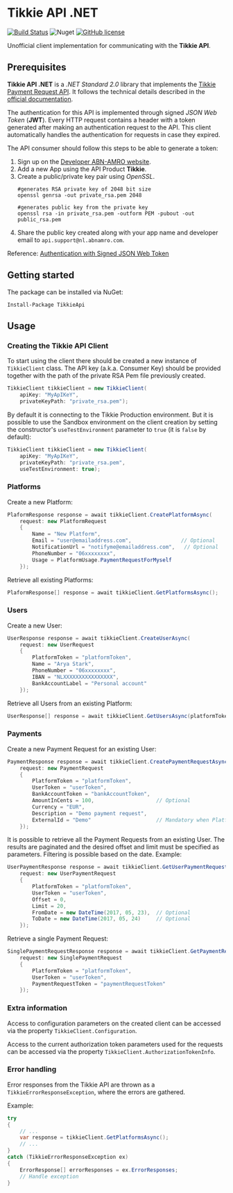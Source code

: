 # Tikkie API .NET

[![Build Status](https://dev.azure.com/chusjp/TikkieAPI/_apis/build/status/chusjp.tikkie-api-dotnet?branchName=master)](https://dev.azure.com/chusjp/TikkieAPI/_build/latest?definitionId=1&branchName=master)
![Nuget](https://img.shields.io/nuget/v/TikkieAPI.svg)
[![GitHub license](https://img.shields.io/github/license/Naereen/StrapDown.js.svg)](https://github.com/Naereen/StrapDown.js/blob/master/LICENSE)

Unofficial client implementation for communicating with the **Tikkie API**.

## Prerequisites

**Tikkie API .NET** is a _.NET Standard 2.0_ library that implements the [Tikkie Payment Request API](https://developer.abnamro.com/content/tikkie-payment-request). It follows the technical details described in the [official documentation](https://developer.abnamro.com/api/tikkie-v1/technical-details).

The authentication for this API is implemented through signed _JSON Web Token_ (**JWT**). Every HTTP request contains a header with a token generated after making an authentication request to the API. This client automatically handles the authentication for requests in case they expired. 

The API consumer should follow this steps to be able to generate a token:
1. Sign up on the [Developer ABN-AMRO website](https://developer.abnamro.com/user/register).
1. Add a new App using the API Product **Tikkie**.
1. Create a public/private key pair using _OpenSSL_.
    ```
    #generates RSA private key of 2048 bit size
    openssl genrsa -out private_rsa.pem 2048

    #generates public key from the private key
    openssl rsa -in private_rsa.pem -outform PEM -pubout -out public_rsa.pem
    ```
1. Share the public key created along with your app name and developer email to `api.support@nl.abnamro.com`.

Reference: [Authentication with Signed JSON Web Token](https://developer.abnamro.com/get-started#headingFive)

## Getting started

The package can be installed via NuGet:

```
Install-Package TikkieApi
```

## Usage

### Creating the Tikkie API Client

To start using the client there should be created a new instance of `TikkieClient` class. The API key (a.k.a. Consumer Key) should be provided together with the path of the private RSA Pem file previously created.

```c#
TikkieClient tikkieClient = new TikkieClient(
    apiKey: "MyApIKeY", 
    privateKeyPath: "private_rsa.pem");
```

By default it is connecting to the Tikkie Production environment. But it is possible to use the Sandbox environment on the client creation by setting the constructor's `useTestEnvironment` parameter to `true` (it is `false` by default):

```c#
TikkieClient tikkieClient = new TikkieClient(
    apiKey: "MyApIKeY", 
    privateKeyPath: "private_rsa.pem",
    useTestEnvironment: true);
```

### Platforms

Create a new Platform:

```c#
PlaformResponse response = await tikkieClient.CreatePlatformAsync(
    request: new PlatformRequest
    {
        Name = "New Platform",
        Email = "user@emailaddress.com",                // Optional
        NotificationUrl = "notifyme@emailaddress.com",   // Optional
        PhoneNumber = "06xxxxxxxx",
        Usage = PlatformUsage.PaymentRequestForMyself
    });
```

Retrieve all existing Platforms:

```c#
PlaformResponse[] response = await tikkieClient.GetPlatformsAsync();
```

### Users

Create a new User:

```c#
UserResponse response = await tikkieClient.CreateUserAsync(
    request: new UserRequest
    {
        PlatformToken = "platformToken",
        Name = "Arya Stark",
        PhoneNumber = "06xxxxxxxx",
        IBAN = "NLXXXXXXXXXXXXXXXX",
        BankAccountLabel = "Personal account"
    });
```

Retrieve all Users from an existing Platform:

```c#
UserResponse[] response = await tikkieClient.GetUsersAsync(platformToken: "platformToken");
```

### Payments

Create a new Payment Request for an existing User:

```c#
PaymentResponse response = await tikkieClient.CreatePaymentRequestAsync(
    request: new PaymentRequest
    {
        PlatformToken = "platformToken",
        UserToken = "userToken",
        BankAccountToken = "bankAccountToken",
        AmountInCents = 100,                    // Optional
        Currency = "EUR",
        Description = "Demo payment request",
        ExternalId = "Demo"                     // Mandatory when PlatformUsage is set to PaymentRequestForMyself
    });
```

It is possible to retrieve all the Payment Requests from an existing User. The results are paginated and the desired offset and limit must be specified as parameters. Filtering is possible based on the date. Example:

```c#
UserPaymentResponse response = await tikkieClient.GetUserPaymentRequestsAsync(
    request: new UserPaymentRequest
    {
        PlatformToken = "platformToken",
        UserToken = "userToken",
        Offset = 0,
        Limit = 20,
        FromDate = new DateTime(2017, 05, 23),  // Optional
        ToDate = new DateTime(2017, 05, 24)     // Optional
    });
```

Retrieve a single Payment Request:

```c#
SinglePaymentRequestResponse response = await tikkieClient.GetPaymentRequestAsync(
    request: new SinglePaymentRequest
    {
        PlatformToken = "platformToken",
        UserToken = "userToken",
        PaymentRequestToken = "paymentRequestToken"
    });
```

### Extra information

Access to configuration parameters on the created client can be accessed via the property `TikkieClient.Configuration`.

Access to the current authorization token parameters used for the requests can be accessed via the property `TikkieClient.AuthorizationTokenInfo`.

### Error handling

Error responses from the Tikkie API are thrown as a `TikkieErrorResponseException`, where the errors are gathered.

Example:

```c#
try
{
    // ...
    var response = tikkieClient.GetPlatformsAsync();
    // ...
}
catch (TikkieErrorResponseException ex)
{
    ErrorResponse[] errorResponses = ex.ErrorResponses;
    // Handle exception
}
```
